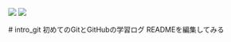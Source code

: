 <p>
 <img src="https://img.shields.io/badge/Practice-README-blue">
 <img src="https://img.shields.io/badge/-GitHub-181717.svg?logo=github&style=flat">
</p>
# intro_git
初めてのGitとGitHubの学習ログ
READMEを編集してみる
